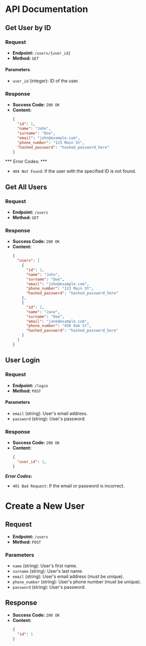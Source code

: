# API Documentation

## Get User by ID

### Request

- **Endpoint:** `/users/{user_id}`
- **Method:** `GET`

#### Parameters

- `user_id` (integer): ID of the user.

### Response

- **Success Code:** `200 OK`
- **Content:**
  ```json
  {
    "id": 1,
    "name": "John",
    "surname": "Doe",
    "email": "john@example.com",
    "phone_number": "123 Main St",
    "hashed_password": "hashed_password_here"
  }

*** Error Codes: ***
- `404 Not Found`: If the user with the specified ID is not found.


## Get All Users

### Request

- **Endpoint:** `/users`
- **Method:** `GET`

### Response

- **Success Code:** `200 OK`
- **Content:**
  ```json
  {
    "users": [
      {
        "id": 1,
        "name": "John",
        "surname": "Doe",
        "email": "john@example.com",
        "phone_number": "123 Main St",
        "hashed_password": "hashed_password_here"
      },
      {
        "id": 2,
        "name": "Jane",
        "surname": "Doe",
        "email": "jane@example.com",
        "phone_number": "456 Oak St",
        "hashed_password": "hashed_password_here"
      }
    ]
  }
    ```


## User Login

### Request

- **Endpoint:** `/login`
- **Method:** `POST`

#### Parameters

- `email` (string): User's email address.
- `password` (string): User's password.

### Response

- **Success Code:** `200 OK`
- **Content:**
  ```json
  {
    "user_id": 1,
  }
    ```
***Error Codes:***
- `401 Bad Request`: If the email or password is incorrect.

# Create a New User

## Request

- **Endpoint:** `/users`
- **Method:** `POST`

### Parameters

- `name` (string): User's first name.
- `surname` (string): User's last name.
- `email` (string): User's email address (must be unique).
- `phone_number` (string): User's phone number (must be unique).
- `password` (string): User's password.

## Response

- **Success Code:** `200 OK`
- **Content:**
  ```json
  {
    "id": 1
  }
 ```